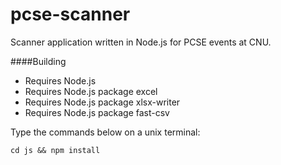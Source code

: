 pcse-scanner
============

Scanner application written in Node.js for PCSE events at CNU.

####Building

- Requires Node.js  
- Requires Node.js package excel  
- Requires Node.js package xlsx-writer  
- Requires Node.js package fast-csv

Type the commands below on a unix terminal:

```
cd js && npm install
```
